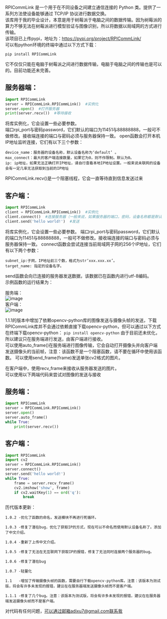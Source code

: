 RPICommLink 是一个用于在不同设备之间建立通信连接的 Python 类。提供了一系列方法使设备能够通过 TCP/IP 协议进行数据交换。  
该库用于我的毕业设计，本意是用于树莓派于电脑之间的数据传输。因为树莓派的算力不够无法在树莓派进行模型验证与图像识别，所以将数据以局域网的方式进行传输。  
该项目已上传pypi，地址为：https://pypi.org/project/RPICommLink/  
可以有python环境的终端中通过以下方式下载：

```pip install RPICommLink```

它不仅仅只能在电脑于树莓派之间进行数据传输，电脑于电脑之间的传输也是可以的。目前功能还未完善。  
## 服务器端：
```python
import RPICommLink
server = RPICommLink.RPICommLink()  #实例化
server.open()  #打开服务器
print(server.recv())  #等待接收
```

将库实例化，它会设置一些必要参数。  
端口rpi_port与密码password，它们默认的端口为11451与88888888，一般可不做修改。接收端连接的端口与密码必须与服务器保持一致。
open函数会打开本机IP地址监听连接，它们有以下三个参数：  
```
device_name：服务器的设备名称，默认设备名称为‘default’ 。
max_connect：最大的客户端连接数量，如果它为0，则不作限制。默认为0。  
ip: ip地址，如果无法正确打开IP地址，请自行查看本地IP地址设置。一般来说未联网的设备会有一定几率无法获取到当前的IP地址
```
RPICommLink.recv()是一个阻塞线程，它会一直等待直到信息发送过来  

## 客户端：
```python
import RPICommLink
client = RPICommLink.RPICommLink()  #实例化
client.connect()  #连接服务器（一般来说，如果服务器的端口，密码，设备名称都是默认的，则不作修改）
client.send('hello world!')  #发送
```
将库实例化，它会设置一些必要参数。
端口rpi_port与密码password，它们默认的端口为11451与88888888，一般可不做修改。接收端连接的端口与密码必须与服务器保持一致。
connect函数会尝试连接当前局域网子网的256个IP地址，它们有以下两个参数：  
```
subnet_ip:子网，IP地址前三个数，格式为str‘xxx.xxx.xx’。
target_name: 指定的设备名字。
```
send函数会向已连接的服务器发送数据，该数据已在函数内进行utf-8编码。  
示例函数的运行结果为： 


服务端：  
![image](https://github.com/adixu7/RPICommLink/assets/169100555/c2c5184c-d4fd-4ad3-bbc4-efc893816257)   
客户端：  
![image](https://github.com/adixu7/RPICommLink/assets/169100555/d2c8477a-1992-4d13-9b59-c0c3e7566849)  

1.1.1的版本中增加了依赖opencv-python库的图像发送与摄像头帧的发送，下载RPICommLink库并不会通过依赖直接下载opencv-python，但可以通过以下方式在终端下载opencv-python：
```pip install opencv-python```
由于目前还未优化，所以建议只在服务端进行发送，由客户端进行接收。  
可以使用auto_frame()在服务端进行图像传输，它会自动打开摄像头并向客户端发送摄像头的当前帧，注意：该函数不是一个阻塞函数，请不要在循环中使用该函数。
可以使用send_frame(frame)发送单张cv2格式的图片。  

在客户端中，使用recv_frame来接收从服务器发送的图片。  
可以使用以下两端代码来尝试对图像的发送与接收
## 服务端：
```python
import RPICommLink
server = RPICommLink.RPICommLink()
server.open()
server.auto_frame()
while True:
    print(server.recv())
```

## 客户端：
```python
import RPICommLink
import cv2
server = RPICommLink.RPICommLink()
server.connect()
server.send('hello world!')
while True:
    frame = server.recv_frame()
    cv2.imshow('show', frame)
    if cv2.waitKey(1) == ord('q'):
        break
```


历代版本更新：

	1.0.2 -优化了函数的命名，发送模块不再进行死循环。
 
	1.0.3 -修复了潜在bug，优化了获取IP的方式，现在可以不命名而使用默认设备名称了。添加了中文介绍。
 
	1.0.4 -重新了上传中文介绍。
 
	1.0.5 -修复了无法在无互联网下获取IP的报错，修复了无法同时连接两个服务器的bug。
 
	1.0.6 -修复了潜在bug
 
	1.0.7 -轻量化
 
	1.1   -增加了传输摄像头帧的函数，需要自行下载opencv-python库。注意：该版本为测试版，将会有许多未发现的报错，建议在在服务器端发送摄像头帧而不是客户端。
 
	1.1.1 -修复了几个bug。注意：该版本为测试版，将会有许多未发现的报错，建议在在服务器端发送摄像头帧而不是客户端。

 对代码有任何问题，可以通过邮箱adixu7@gmail.com联系我
